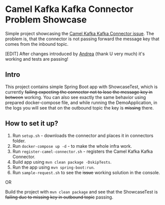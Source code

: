 # Camel Kafka Kafka Connector Problem Showcase

Simple project showcasing the
[Camel Kafka Kafka Connector issue](https://github.com/apache/camel-kafka-connector/issues/988).
The problem is, that the connector is not passing forward the message key that comes from the inbound topic.

[EDIT] After changes introduced by [Andrea](https://github.com/oscerd) (thank U very much) it's working and
tests are passing!

## Intro

This project contains simple Spring Boot app with ShowcaseTest, which is currently ~~failing expecting the connector not
to lose the message key in between~~ working. You can also see exactly the same behavior using prepared docker-compose file, and
while running the DemoApplication, in the logs you will see that on the outbound topic the key is ~~missing~~ there.

## How to set it up?

1. Run `setup.sh` - downloads the connector and places it in connectors folder.
2. Run `docker-compose up -d` - to make the whole infra work.
3. Run `register-camel-connector.sh` - registers the Camel Kafka Kafka Connector.
4. Build app using `mvn clean package -DskipTests`.
5. Run the app using `mvn spring-boot:run`.
6. Run `sample-request.sh` to see the ~~issue~~ working solution in the console.

OR

Build the project with `mvn clean package` and see that the ShowcaseTest is
~~failing due to missing key in outbound topic~~ passing.
